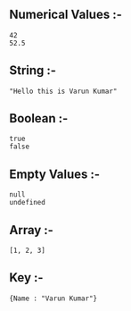 ## Numerical Values :-
    42
    52.5

## String :-
    "Hello this is Varun Kumar"

## Boolean :-
    true
    false

## Empty Values :-
    null
    undefined

## Array :-
    [1, 2, 3]

## Key :-
    {Name : "Varun Kumar"}

